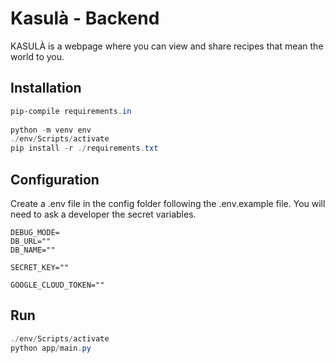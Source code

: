 # Kasulà - Backend
  
KASULÀ is a webpage where you can view and share recipes that mean the world to you.
  
## Installation
```powershell
pip-compile requirements.in
  
python -m venv env
./env/Scripts/activate
pip install -r ./requirements.txt
```

## Configuration
Create a .env file in the config folder following the .env.example file. You will need to ask a developer the secret variables.
```
DEBUG_MODE=
DB_URL=""
DB_NAME=""

SECRET_KEY=""

GOOGLE_CLOUD_TOKEN=""
```
  
## Run
  
```powershell
./env/Scripts/activate
python app/main.py
```